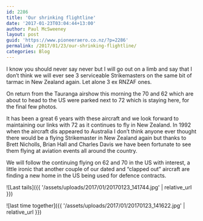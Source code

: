 ```yaml
---
id: 2286
title: 'Our shrinking flightline'
date: '2017-01-23T03:04:44+13:00'
author: Paul McSweeney
layout: post
guid: 'https://www.pioneeraero.co.nz/?p=2286'
permalink: /2017/01/23/our-shrinking-flightline/
categories: Blog
---
```


I know you should never say never but I will go out on a limb and say that I don’t think we will ever see 3 serviceable Strikemasters on the same bit of tarmac in New Zealand again. Let alone 3 ex RNZAF ones.

On return from the Tauranga airshow this morning the 70 and 62 which are about to head to the US were parked next to 72 which is staying here, for the final few photos.

It has been a great 6 years with these aircraft and we look forward to maintaining our links with 72 as it continues to fly in New Zealand. In 1992 when the aircraft dis appeared to Australia I don’t think anyone ever thought there would be a flying Strikemaster in New Zealand again but thanks to Brett Nicholls, Brian Hall and Charles Davis we have been fortunate to see them flying at aviation events all around the country.

We will follow the continuing flying on 62 and 70 in the US with interest, a little ironic that another couple of our dated and “clapped out” aircraft are finding a new home in the US being used for defence contracts.

![Last tails]({{ '/assets/uploads/2017/01/20170123_141744.jpg' | relative_url }})

![last time together]({{ '/assets/uploads/2017/01/20170123_141622.jpg' | relative_url }})
